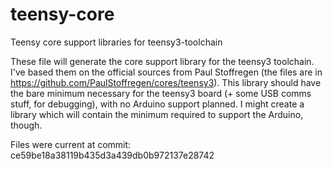 teensy-core
===========

Teensy core support libraries for teensy3-toolchain

These file will generate the core support library for the teensy3 toolchain. I've based them on the official sources from Paul Stoffregen (the files are in https://github.com/PaulStoffregen/cores/teensy3).
This library should have the bare minimum necessary for the teensy3 board (+ some USB comms stuff, for debugging), with no Arduino support planned. I might create a library which will contain the minimum required to support the Arduino, though.


Files were current at commit: ce59be18a38119b435d3a439db0b972137e28742
